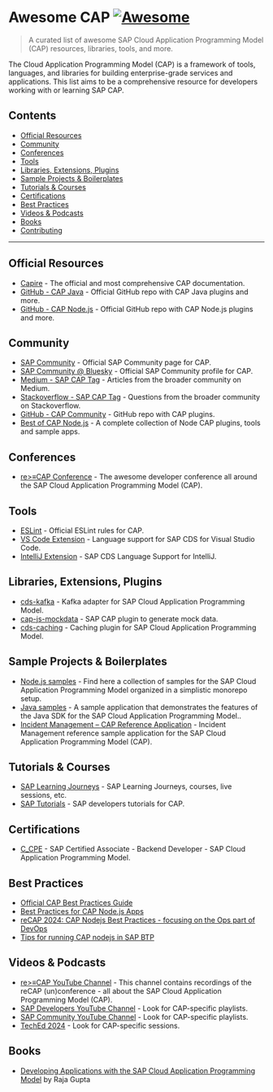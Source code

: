 # Awesome CAP [![Awesome](https://awesome.re/badge.svg)](https://awesome.re)

> A curated list of awesome SAP Cloud Application Programming Model (CAP) resources, libraries, tools, and more.

The Cloud Application Programming Model (CAP) is a framework of tools, languages, and libraries for building enterprise-grade services and applications. This list aims to be a comprehensive resource for developers working with or learning SAP CAP.

## Contents

-   [Official Resources](#official-resources)
-   [Community](#community)
-   [Conferences](#conferences)
-   [Tools](#tools)
-   [Libraries, Extensions, Plugins](#libraries-extensions-plugins)
-   [Sample Projects & Boilerplates](#sample-projects--boilerplates)
-   [Tutorials & Courses](#tutorials--courses)
-   [Certifications](#certifications)
-   [Best Practices](#best-practices)
-   [Videos & Podcasts](#videos--podcasts)
-   [Books](#books)
-   [Contributing](#contributing)

---

## Official Resources

* [Capire](https://cap.cloud.sap/docs/) - The official and most comprehensive CAP documentation.
* [GitHub - CAP Java](https://github.com/cap-java) - Official GitHub repo with CAP Java plugins and more.
* [GitHub - CAP Node.js](https://github.com/cap-js) - Official GitHub repo with CAP Node.js plugins and more.

## Community

* [SAP Community](https://pages.community.sap.com/topics/cloud-application-programming) - Official SAP Community page for CAP.
* [SAP Community @ Bluesky](https://bsky.app/profile/sapcommunity.bsky.social) - Official SAP Community profile for CAP.
* [Medium - SAP CAP Tag](https://medium.com/tag/sap-cap) - Articles from the broader community on Medium.
* [Stackoverflow - SAP CAP Tag](https://stackoverflow.com/questions/tagged/sap-cap) - Questions from the broader community on Stackoverflow.
* [GitHub - CAP Community](https://github.com/cap-js-community) - GitHub repo with CAP plugins.
* [Best of CAP Node.js](https://bestofcapjs.org/) - A complete collection of Node CAP plugins, tools and sample apps.

## Conferences

* [re>≡CAP Conference](https://recap-conf.dev/) - The awesome developer conference all around the SAP Cloud Application Programming Model (CAP).

## Tools

* [ESLint](https://cap.cloud.sap/docs/tools/cds-lint/) - Official ESLint rules for CAP.
* [VS Code Extension](https://marketplace.visualstudio.com/items?itemName=SAPSE.vscode-cds) - Language support for SAP CDS for Visual Studio Code.
* [IntelliJ Extension](https://github.com/cap-js/cds-intellij) - SAP CDS Language Support for IntelliJ.

## Libraries, Extensions, Plugins

* [cds-kafka](https://github.com/mikezaschka/cds-kafka) - Kafka adapter for SAP Cloud Application Programming Model.
* [cap-js-mockdata](https://github.com/mauriciolauffer/cap-js-mockdata) - SAP CAP plugin to generate mock data.
* [cds-caching](https://github.com/mikezaschka/cds-caching) - Caching plugin for SAP Cloud Application Programming Model.

## Sample Projects & Boilerplates

* [Node.js samples](https://github.com/SAP-samples/cloud-cap-samples) - Find here a collection of samples for the SAP Cloud Application Programming Model organized in a simplistic monorepo setup.
* [Java samples](https://github.com/SAP-samples/cloud-cap-samples-java) - A sample application that demonstrates the features of the Java SDK for the SAP Cloud Application Programming Model..
* [Incident Management – CAP Reference Application](https://github.com/cap-js/incidents-app) - Incident Management reference sample application for the SAP Cloud Application Programming Model (CAP).

## Tutorials & Courses

* [SAP Learning Journeys](https://learning.sap.com/search?query=Cloud+Application+Programming+Model&page=1&access=free&access=subscription) - SAP Learning Journeys, courses, live sessions, etc.
* [SAP Tutorials](https://developers.sap.com/tutorial-navigator.html?tag=software-product-function%3Asap-cloud-application-programming-model) - SAP developers tutorials for CAP.

## Certifications

* [C_CPE](https://learning.sap.com/certifications/sap-certified-associate-backend-developer-sap-cloud-programming-model) - SAP Certified Associate - Backend Developer - SAP Cloud Application Programming Model.

## Best Practices

* [Official CAP Best Practices Guide](https://cap.cloud.sap/docs/best-practices/)
* [Best Practices for CAP Node.js Apps](https://www.youtube.com/watch?v=WTOOse-Flj8)
* [reCAP 2024: CAP Nodejs Best Practices - focusing on the Ops part of DevOps](https://youtu.be/yCp-uBGT674?si=yyD4HaCBVCErOoFk)
* [Tips for running CAP nodejs in SAP BTP](https://community.sap.com/t5/technology-blog-posts-by-members/tips-for-running-cap-nodejs-in-sap-btp/ba-p/13564535)

## Videos & Podcasts

* [re>≡CAP YouTube Channel](https://www.youtube.com/@reCAP_unconference) - This channel contains recordings of the reCAP (un)conference - all about the SAP Cloud Application Programming Model (CAP).
* [SAP Developers YouTube Channel](https://www.youtube.com/@sapdevs) - Look for CAP-specific playlists.
* [SAP Community YouTube Channel](https://www.youtube.com/@SAPCommunity) - Look for CAP-specific playlists.
* [TechEd 2024](https://www.sap.com/events/teched/virtual/flow/sap/te24/catalog/page/catalog) - Look for CAP-specific sessions.

## Books

* [Developing Applications with the SAP Cloud Application Programming Model](https://www.sap-press.com/developing-applications-with-the-sap-cloud-application-programming-model_5152/) by Raja Gupta

